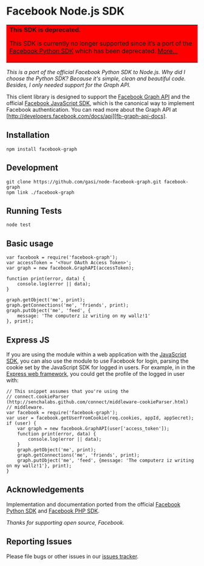 Facebook Node.js SDK
====================

<table bgcolor="#FF0000">
    <tr>
        <td>
            <b>This SDK is deprecated.</b> 
            <p>This SDK is currently no longer supported since it’s a port of the
               <a href='https://github.com/facebook/python-sdk'>Facebook Python SDK</a>
               which has been deprecated. <a href="https://github.com/gasi/node-facebook-graph/issues/3">More…</a></p>
        </td>
    </tr>
</table>

_This is a port of the official Facebook Python SDK to Node.js.
Why did I choose the Python SDK? Because it's simple, clean and beautiful code.
Besides, I only needed support for the Graph API._

This client library is designed to support the
[Facebook Graph API][fb-graph-api-docs] and the official
[Facebook JavaScript SDK][fb-js-sdk], which is the canonical way to implement
Facebook authentication. You can read more about the Graph API at
[http://developers.facebook.com/docs/api][fb-graph-api-docs].

Installation
------------

    npm install facebook-graph

Development
-----------

    git clone https://github.com/gasi/node-facebook-graph.git facebook-graph
    npm link ./facebook-graph


Running Tests
-------------

    node test

Basic usage
-----------

    var facebook = require('facebook-graph');
    var accessToken = '<Your OAuth Access Token>';
    var graph = new facebook.GraphAPI(accessToken);

    function print(error, data) {
        console.log(error || data);
    }

    graph.getObject('me', print);
    graph.getConnections('me', 'friends', print);
    graph.putObject('me', 'feed', {
        message: 'The computerz iz writing on my wallz!1'
    }, print);

Express JS
----------

If you are using the module within a web application with the
[JavaScript SDK][fb-js-sdk], you can also use the module to use Facebook for
login, parsing the cookie set by the JavaScript SDK for logged in users.
For example, in in the [Express web framework][express-js], you could get the
profile of the logged in user with:


    // This snippet assumes that you're using the
    // connect.cookieParser (http://senchalabs.github.com/connect/middleware-cookieParser.html)
    // middleware.
    var facebook = require('facebook-graph');
    var user = facebook.getUserFromCookie(req.cookies, appId, appSecret);
    if (user) {
        var graph = new facebook.GraphAPI(user['access_token']);
        function print(error, data) {
            console.log(error || data);
        }
        graph.getObject('me', print);
        graph.getConnections('me', 'friends', print);
        graph.putObject('me', 'feed', {message: 'The computerz iz writing on my wallz!1'}, print);
    }


Acknowledgements
----------------

Implementation and documentation ported from the official
[Facebook Python SDK][fb-python-sdk] and [Facebook PHP SDK][fb-php-sdk].

_Thanks for supporting open source, Facebook._

Reporting Issues
----------------

Please file bugs or other issues in our [issues tracker][issues].

[fb-js-sdk]: https://github.com/facebook/connect-js
[fb-graph-api-docs]: http://developers.facebook.com/docs/api
[fb-php-sdk]: https://github.com/facebook/php-sdk
[fb-python-sdk]: https://github.com/facebook/python-sdk
[express-js]: http://expressjs.com
[issues]: https://github.com/gasi/node-facebook-graph/issues